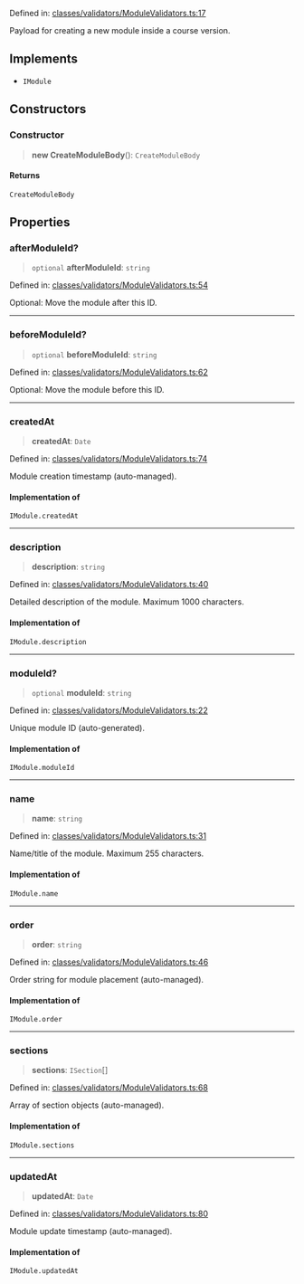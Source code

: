 Defined in: [classes/validators/ModuleValidators.ts:17](https://github.com/continuousactivelearning/vibe/blob/bbe96e7b9c72b9bbcc5896c45a0f74ad711a9075/backend/src/modules/courses/classes/validators/ModuleValidators.ts#L17)

Payload for creating a new module inside a course version.

## Implements

- `IModule`

## Constructors

### Constructor

> **new CreateModuleBody**(): `CreateModuleBody`

#### Returns

`CreateModuleBody`

## Properties

### afterModuleId?

> `optional` **afterModuleId**: `string`

Defined in: [classes/validators/ModuleValidators.ts:54](https://github.com/continuousactivelearning/vibe/blob/bbe96e7b9c72b9bbcc5896c45a0f74ad711a9075/backend/src/modules/courses/classes/validators/ModuleValidators.ts#L54)

Optional: Move the module after this ID.

***

### beforeModuleId?

> `optional` **beforeModuleId**: `string`

Defined in: [classes/validators/ModuleValidators.ts:62](https://github.com/continuousactivelearning/vibe/blob/bbe96e7b9c72b9bbcc5896c45a0f74ad711a9075/backend/src/modules/courses/classes/validators/ModuleValidators.ts#L62)

Optional: Move the module before this ID.

***

### createdAt

> **createdAt**: `Date`

Defined in: [classes/validators/ModuleValidators.ts:74](https://github.com/continuousactivelearning/vibe/blob/bbe96e7b9c72b9bbcc5896c45a0f74ad711a9075/backend/src/modules/courses/classes/validators/ModuleValidators.ts#L74)

Module creation timestamp (auto-managed).

#### Implementation of

`IModule.createdAt`

***

### description

> **description**: `string`

Defined in: [classes/validators/ModuleValidators.ts:40](https://github.com/continuousactivelearning/vibe/blob/bbe96e7b9c72b9bbcc5896c45a0f74ad711a9075/backend/src/modules/courses/classes/validators/ModuleValidators.ts#L40)

Detailed description of the module.
Maximum 1000 characters.

#### Implementation of

`IModule.description`

***

### moduleId?

> `optional` **moduleId**: `string`

Defined in: [classes/validators/ModuleValidators.ts:22](https://github.com/continuousactivelearning/vibe/blob/bbe96e7b9c72b9bbcc5896c45a0f74ad711a9075/backend/src/modules/courses/classes/validators/ModuleValidators.ts#L22)

Unique module ID (auto-generated).

#### Implementation of

`IModule.moduleId`

***

### name

> **name**: `string`

Defined in: [classes/validators/ModuleValidators.ts:31](https://github.com/continuousactivelearning/vibe/blob/bbe96e7b9c72b9bbcc5896c45a0f74ad711a9075/backend/src/modules/courses/classes/validators/ModuleValidators.ts#L31)

Name/title of the module.
Maximum 255 characters.

#### Implementation of

`IModule.name`

***

### order

> **order**: `string`

Defined in: [classes/validators/ModuleValidators.ts:46](https://github.com/continuousactivelearning/vibe/blob/bbe96e7b9c72b9bbcc5896c45a0f74ad711a9075/backend/src/modules/courses/classes/validators/ModuleValidators.ts#L46)

Order string for module placement (auto-managed).

#### Implementation of

`IModule.order`

***

### sections

> **sections**: `ISection`[]

Defined in: [classes/validators/ModuleValidators.ts:68](https://github.com/continuousactivelearning/vibe/blob/bbe96e7b9c72b9bbcc5896c45a0f74ad711a9075/backend/src/modules/courses/classes/validators/ModuleValidators.ts#L68)

Array of section objects (auto-managed).

#### Implementation of

`IModule.sections`

***

### updatedAt

> **updatedAt**: `Date`

Defined in: [classes/validators/ModuleValidators.ts:80](https://github.com/continuousactivelearning/vibe/blob/bbe96e7b9c72b9bbcc5896c45a0f74ad711a9075/backend/src/modules/courses/classes/validators/ModuleValidators.ts#L80)

Module update timestamp (auto-managed).

#### Implementation of

`IModule.updatedAt`
